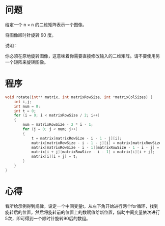 # 问题
给定一个 n × n 的二维矩阵表示一个图像。

将图像顺时针旋转 90 度。

说明：

你必须在原地旋转图像，这意味着你需要直接修改输入的二维矩阵。请不要使用另一个矩阵来旋转图像。
# 程序
```C
void rotate(int** matrix, int matrixRowSize, int *matrixColSizes) {
    int i,j;
    int num = 0;
    int t = 0;
	for (i = 0; i < matrixRowSize / 2; i++)
	{
        num = matrixRowSize - 2 * i - 1;
		for (j = 0; j < num; j++)
		{
			t = matrix[matrixRowSize - i - 1 - j][i];
			matrix[matrixRowSize - i - 1 - j][i] = matrix[matrixRowSize - i - 1][matrixRowSize - 1 - i - j];
			matrix[matrixRowSize - i - 1][matrixRowSize - 1 - i - j] = matrix[i + j][matrixRowSize - i - 1];
			matrix[i + j][matrixRowSize - i - 1] = matrix[i][i + j];
			matrix[i][i + j] = t;
		}
	}
}
```
# 心得
看所给示例得到规律，设定一个中间变量t，从左下角开始进行两个for循环，找到旋转后的位置，然后将旋转前的位置上的数赋值给新位置，借助中间变量依次进行5次，即可得到一个顺时针旋转90后的数组。